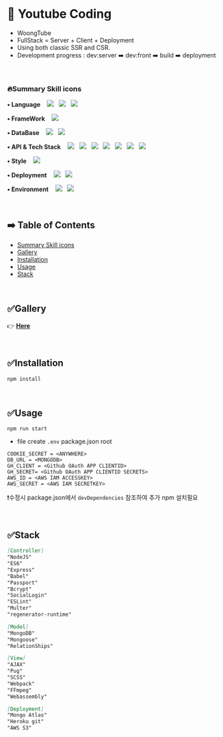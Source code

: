 # 📌 Youtube Coding

- WoongTube
- FullStack = Server + Client + Deployment
- Using both classic SSR and CSR.
- Development progress : dev:server ➡️ dev:front ➡️ build ➡️ deployment

<br/>

### 🔥Summary Skill icons

<p>
<strong>• Language</strong>&nbsp&nbsp&nbsp
<img src="https://img.shields.io/badge/Node.js-339933?style&logo=Node.js&logoColor=white"/></a> &nbsp
<img src="https://img.shields.io/badge/JavaScript-F7DF1E?style&logo=JavaScript&logoColor=white"/></a> &nbsp
<img src="http://img.shields.io/badge/Pug-A86454?style&logo=Pug&logoColor=white"/></a> &nbsp
</p>
<p> 
<strong>• FrameWork</strong>&nbsp&nbsp&nbsp
<img src="http://img.shields.io/badge/Express.js-000000?style&logo=Express&logoColor=white"/></a> &nbsp
</p>
<p> 
<strong>• DataBase</strong>&nbsp&nbsp&nbsp
<img src="http://img.shields.io/badge/MongoDB-47A248?style&logo=MongoDB&logoColor=white"/></a> &nbsp
<img src="http://img.shields.io/badge/Amazon AWS-232F3E?style&logo=Amazon AWS&logoColor=white"/></a> &nbsp
</p>
<p>
<strong>• API & Tech Stack</strong>&nbsp&nbsp&nbsp
<img src="http://img.shields.io/badge/npm-CB3837?style&logo=npm&logoColor=white"/></a> &nbsp
<img src="http://img.shields.io/badge/Nodemon-76D04B?style&logo=Nodemon&logoColor=white"/></a> &nbsp
<img src="http://img.shields.io/badge/Babel-F9DC3E?style&logo=Babel&logoColor=white"/></a> &nbsp
<img src="http://img.shields.io/badge/Webpack-8DD6F9?style&logo=Webpack&logoColor=white"/></a> &nbsp
<img src="http://img.shields.io/badge/FFmpeg-007808?style&logo=FFmpeg&logoColor=white"/></a> &nbsp
<img src="http://img.shields.io/badge/Bcrypt-512BD4?style&logo&logoColor=white"/></a> &nbsp
<img src="http://img.shields.io/badge/mongoose-981E32?style&logo&logoColor=white"/></a> &nbsp
</p>
<p>
<strong>• Style</strong>&nbsp&nbsp&nbsp
<img src="http://img.shields.io/badge/Sass-CC6699?style&logo=Sass&logoColor=white"/></a> &nbsp
</p>
<p>
<strong>• Deployment</strong>&nbsp&nbsp&nbsp
<img src="http://img.shields.io/badge/Heroku-430098?style&logo=Heroku&logoColor=white"/></a> &nbsp
<img src="http://img.shields.io/badge/GitHub-181717?style&logo=GitHub&logoColor=white"/></a> &nbsp
</p>
<p>
<strong>• Environment</strong>&nbsp&nbsp&nbsp
<img src="http://img.shields.io/badge/Visual Studio Code-007ACC?style&logo=Visual Studio Code&logoColor=white"/></a> &nbsp
<img src="http://img.shields.io/badge/Git-F05032?styl&logo=Git&logoColor=white"/></a> &nbsp
</p>
<br />

## ➡️ Table of Contents

- [Summary Skill icons](#summary-skill-icons)
- [Gallery](#gallery)
- [Installation](#installation)
- [Usage](#usage)
- [Stack](#stack)

<br/>

## ✅Gallery

👉 **[Here](https://woongtube.herokuapp.com/)**

<br/>

## ✅Installation

```shell
npm install
```

<br/>

## ✅Usage

```shell
npm run start
```

- file create `.env` package.json root

```
COOKIE_SECRET = <ANYWHERE>
DB_URL = <MONGODB>
GH_CLIENT = <Github OAuth APP CLIENTID>
GH_SECRET= <Github OAuth APP CLIENTID SECRETS>
AWS_ID = <AWS IAM ACCESSKEY>
AWS_SECRET = <AWS IAM SECRETKEY>
```

❗수정시 package.json에서 `devDependencies` 참조하여 추가 npm 설치필요

<br/>

## ✅Stack

```markdown
[Controller]
"NodeJS"
"ES6"
"Express"
"Babel"
"Passport"
"Bcrypt"
"SocialLogin"
"ESLint"
"Multer"
"regenerator-runtime"

[Model]
"MongoDB"
"Mongoose"
"RelationShips"

[View]
"AJAX"
"Pug"
"SCSS"
"Webpack"
"FFmpeg"
"Webassembly"

[Deployment]
"Mongo Atlas"
"Heroku git"
"AWS S3"
```

